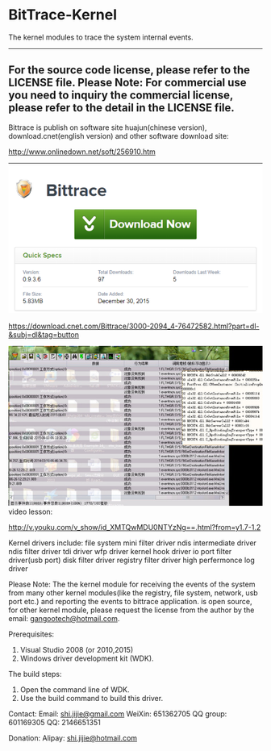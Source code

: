# BitTrace-Kernel
The kernel modules to trace the system internal events.

----------------------------------------------------------------------------------------------------------------------------------------------------------------
For the source code license, please refer to the LICENSE file.
Please Note: For commercial use you need to inquiry the commercial license, please refer to the detail in the LICENSE file.
----------------------------------------------------------------------------------------------------------------------------------------------------------------

Bittrace is publish on software site huajun(chinese version), download.cnet(english version) and other software download site:
 
  http://www.onlinedown.net/soft/256910.htm
  
  ![ui](https://github.com/codereba/bittrace/blob/master/images/download.png)
 
  https://download.cnet.com/Bittrace/3000-2094_4-76472582.html?part=dl-&subj=dl&tag=button
 
  ![ui](https://github.com/codereba/bittrace/blob/master/images/ui.jpg)
  video lesson:
 
  http://v.youku.com/v_show/id_XMTQwMDU0NTYzNg==.html?from=y1.7-1.2

  Kernel drivers include:
  file system mini filter driver
  ndis intermediate driver
  ndis filter driver
  tdi driver
  wfp driver
  kernel hook driver
  io port filter driver(usb port)
  disk filter driver 
  registry filter driver
  high perfermonce log driver

Please Note:
The the kernel module for receiving the events of the system from many other kernel modules(like the registry, file system, network, usb port etc.) and reporting the events to bittrace application. is open source, for other kernel module, please request the license from the author by the email: gangootech@hotmail.com.

Prerequisites:
  1. Visual Studio 2008 (or 2010,2015)
  2. Windows driver development kit (WDK).

The build steps:
  1. Open the command line of WDK.
  2. Use the build command to build this driver.

Contact:
  Email: shi.jijie@gmail.com
  WeiXin: 651362705
  QQ group: 601169305
  QQ: 2146651351

Donation:
  Alipay: shi.jijie@hotmail.com
